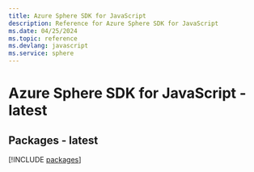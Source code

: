 ```yaml
---
title: Azure Sphere SDK for JavaScript
description: Reference for Azure Sphere SDK for JavaScript
ms.date: 04/25/2024
ms.topic: reference
ms.devlang: javascript
ms.service: sphere
---
```

# Azure Sphere SDK for JavaScript - latest
## Packages - latest
[!INCLUDE [packages](sphere-index.md)]